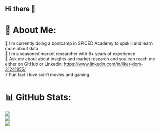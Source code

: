 ## Hi there 👋
# 💫 About Me:
🔭 I’m currently doing a bootcamp in SPICED Academy to upskill and learn more about data.<br>👯 I’m a seasoned market researcher with 8+ years of experience <br>💬 Ask me about about insights and market research and you can reach me either on GitHub or Linkedin: https://www.linkedin.com/in/ilker-dom-31241855/<br>⚡ Fun fact I love sci-fi movies and gaming.

# 📊 GitHub Stats:
![](https://github-readme-stats.vercel.app/api?username=ilkdm&theme=graywhite&hide_border=false&include_all_commits=false&count_private=false)<br/>
![](https://github-readme-streak-stats.herokuapp.com/?user=ilkdm&theme=graywhite&hide_border=false)<br/>
![](https://github-readme-stats.vercel.app/api/top-langs/?username=ilkdm&theme=graywhite&hide_border=false&include_all_commits=false&count_private=false&layout=compact)

